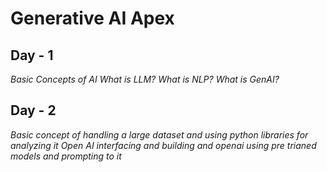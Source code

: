 # Generative AI Apex

## Day - 1

*Basic Concepts of AI*
*What is LLM?*
*What is NLP?*
*What is GenAI?*

## Day - 2

*Basic concept of handling a large dataset and using python libraries for analyzing it*
*Open AI interfacing and building and openai using pre trianed models and prompting to it*
